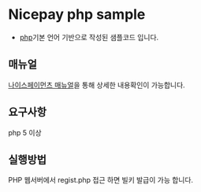# Nicepay php sample
- [php](https://www.php.net/)기본 언어 기반으로 작성된 샘플코드 입니다.

## 매뉴얼
[나이스페이먼츠 매뉴얼](https://github.com/nicepayments/nicepay-manual)을 통해 상세한 내용확인이 가능합니다.

## 요구사항
php 5 이상
 
## 실행방법
PHP 웹서버에서 regist.php 접근 하면 빌키 발급이 가능 합니다.